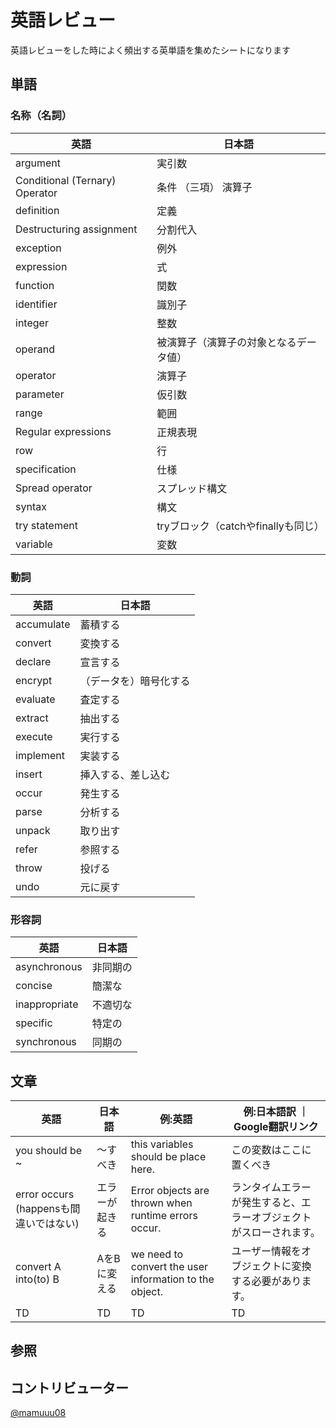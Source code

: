 # 英語レビュー

英語レビューをした時によく頻出する英単語を集めたシートになります
## 単語

### 名称（名詞）

|  英語  |  日本語  |
| ---- | ---- |
|  argument  |  実引数  |
|  Conditional (Ternary) Operator   |  条件 （三項） 演算子  |
|  definition   |  定義  |
|  Destructuring assignment   |  分割代入  |
|  exception   |  例外  |
|  expression   |  式  |
|  function  |  関数  |
|  identifier  | 識別子  |
|  integer  |  整数  |
|  operand  |  被演算子（演算子の対象となるデータ値）  |
|  operator  |  演算子  |
|  parameter  |  仮引数  |
|  range  |  範囲  |
|  Regular expressions  |  正規表現  |
|  row  |  行  |
|  specification  |  仕様  |
|  Spread operator  |  スプレッド構文  |
|  syntax  |  構文  |
|  try statement   |  tryブロック（catchやfinallyも同じ）  |
|  variable  |  変数  |

### 動詞

|  英語  |  日本語  |
| ---- | ---- |
|  accumulate  |  蓄積する  |
|  convert  |  変換する  |
|  declare  |  宣言する  |
|  encrypt  |  （データを）暗号化する  |
|  evaluate  |  査定する  |
|  extract  |  抽出する  |
|  execute  |  実行する  |
|  implement  |  実装する  |
|  insert  |  挿入する、差し込む  |
|  occur  |  発生する  |
|  parse  |  分析する  |
|  unpack  |  取り出す  |
|  refer  |  参照する  |
|  throw  |  投げる  |
|  undo  |  元に戻す  |

### 形容詞

|  英語  |  日本語  |
| ---- | ---- |
|  asynchronous  |  非同期の  |
|  concise  |  簡潔な  |
|  inappropriate  |  不適切な  |
|  specific  |  特定の  |
|  synchronous  |  同期の  |

## 文章

|  英語  |  日本語  | 例:英語 | 例:日本語訳 ｜ Google翻訳リンク |
| ---- | ---- | --- | -- |
|  you should be ~  |  〜すべき  | this variables should be place here.| この変数はここに置くべき | [link](https://translate.google.com/?hl=ja&sl=ja&tl=en&text=%E3%81%93%E3%81%AE%E5%A4%89%E6%95%B0%E3%81%AF%E3%81%93%E3%81%93%E3%81%AB%E7%BD%AE%E3%81%8F%E3%81%B9%E3%81%8D%E3%81%A7%E3%81%99&op=translate)|
|  error occurs (happensも間違いではない) |  エラーが起きる  | Error objects are thrown when runtime errors occur. | ランタイムエラーが発生すると、エラーオブジェクトがスローされます。 | [link](https://translate.google.com/?hl=ja&sl=en&tl=ja&text=Error%20objects%20are%20thrown%20when%20runtime%20errors%20occur.&op=translate)|
|  convert A into(to) B |  AをBに変える  | we need to convert the user information to the object. | ユーザー情報をオブジェクトに変換する必要があります。 | [link](https://translate.google.com/?hl=ja&sl=en&tl=ja&text=we%20need%20to%20convert%20the%20user%20information%20to%20the%20object.&op=translate)|
|  TD  |  TD  | TD | TD | TD |


## 参照

## コントリビューター

[@mamuuu08](https://twitter.com/mamuuu08)



